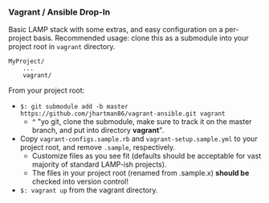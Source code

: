### Vagrant / Ansible Drop-In
Basic LAMP stack with some extras, and easy configuration on a per-project basis. Recommended usage: clone this as a submodule into your project root in `vagrant` directory.

	MyProject/
		...
		vagrant/

From your project root:
* `$: git submodule add -b master https://github.com/jhartman86/vagrant-ansible.git vagrant`
	* ^ "yo git, clone the submodule, make sure to track it on the master branch, and put into directory **vagrant**".
* Copy `vagrant-configs.sample.rb` and `vagrant-setup.sample.yml` to your project root, and remove `.sample`, respectively.
	* Customize files as you see fit (defaults should be acceptable
	for vast majority of standard LAMP-ish projects).
	* The files in your project root (renamed from .sample.x) **should be** checked into version control!
* `$: vagrant up` from the vagrant directory.
